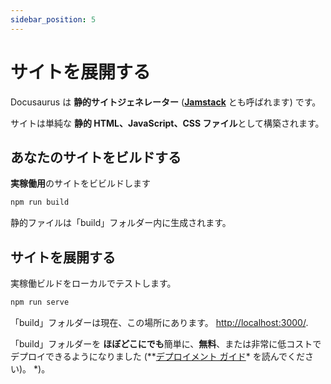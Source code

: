 ```yaml
---
sidebar_position: 5
---
```


# サイトを展開する

Docusaurus は **静的サイトジェネレーター** (**[Jamstack](https://jamstack.org/)** とも呼ばれます) です。

サイトは単純な **静的 HTML、JavaScript、CSS ファイル**として構築されます。

## あなたのサイトをビルドする

**実稼働用**のサイトをビビルドします

```bash
npm run build
```

静的ファイルは「build」フォルダー内に生成されます。

## サイトを展開する

実稼働ビルドをローカルでテストします。

```bash
npm run serve
```

「build」フォルダーは現在、この場所にあります。 [http://localhost:3000/](http://localhost:3000/).

「build」フォルダーを **ほぼどこにでも**簡単に、**無料**、または非常に低コストでデプロイできるようになりました (**[デプロイメント ガイド](https://docusaurus.io/docs/deployment)* を読んでください)。 *)。